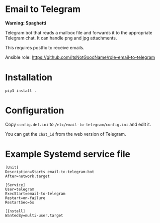 # Email to Telegram
**Warning: Spaghetti**

Telegram bot that reads a mailbox file and forwards it to the appropriate Telegram chat. It can handle png and jpg attachments. 

This requires postfix to receive emails.

Ansible role: https://github.com/ItsNotGoodName/role-email-to-telegram

# Installation
```
pip3 install .
```

# Configuration
Copy `config.def.ini` to `/etc/email-to-telegram/config.ini` and edit it.

You can get the `chat_id` from the web version of Telegram.

# Example Systemd service file
```
[Unit]
Description=Starts email-to-telegram-bot
After=network.target

[Service]
User=telegram
ExecStart=email-to-telegram
Restart=on-failure
RestartSec=5s

[Install]
WantedBy=multi-user.target
```
